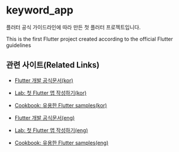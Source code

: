 # keyword_app

플러터 공식 가이드라인에 따라 만든 첫 플러터 프로젝트입니다.

This is the first Flutter project created according to the official Flutter guidelines


## 관련 사이트(Related Links)

- [Flutter 개발 공식문서(kor)](https://flutter-ko.dev/docs)
- [Lab: 첫 Flutter 앱 작성하기(kor)](https://flutter-ko.dev/docs/get-started/learn-more)
- [Cookbook: 유용한 Flutter samples(kor)](https://flutter-ko.dev/docs/cookbook)


- [Flutter 개발 공식문서(eng)](https://docs.flutter.dev/)
- [Lab: 첫 Flutter 앱 작성하기(eng)](https://docs.flutter.dev/get-started/codelab)
- [Cookbook: 유용한 Flutter samples(eng)](https://docs.flutter.dev/cookbook)